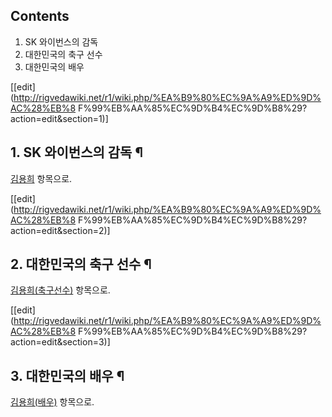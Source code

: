 ## Contents

    

1. SK 와이번스의 감독 
2. 대한민국의 축구 선수 
3. 대한민국의 배우 

[[edit](http://rigvedawiki.net/r1/wiki.php/%EA%B9%80%EC%9A%A9%ED%9D%AC%28%EB%8
F%99%EB%AA%85%EC%9D%B4%EC%9D%B8%29?action=edit&section=1)]

## 1. SK 와이번스의 감독 ¶

[김용희](%EA%B9%80%EC%9A%A9%ED%9D%AC.md) 항목으로.

  

[[edit](http://rigvedawiki.net/r1/wiki.php/%EA%B9%80%EC%9A%A9%ED%9D%AC%28%EB%8
F%99%EB%AA%85%EC%9D%B4%EC%9D%B8%29?action=edit&section=2)]

## 2. 대한민국의 축구 선수 ¶

[김용희(축구선수)](%EA%B9%80%EC%9A%A9%ED%9D%AC%28%EC%B6%95%EA%B5%AC%EC%84%A0%EC%88%98%29.md) 항목으로.

  

[[edit](http://rigvedawiki.net/r1/wiki.php/%EA%B9%80%EC%9A%A9%ED%9D%AC%28%EB%8
F%99%EB%AA%85%EC%9D%B4%EC%9D%B8%29?action=edit&section=3)]

## 3. 대한민국의 배우 ¶

[김용희(배우)](%EA%B9%80%EC%9A%A9%ED%9D%AC%28%EB%B0%B0%EC%9A%B0%29.md) 항목으로.

